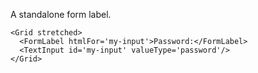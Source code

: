 A standalone form label.

```
<Grid stretched>
  <FormLabel htmlFor='my-input'>Password:</FormLabel>
  <TextInput id='my-input' valueType='password'/>
</Grid>
```
